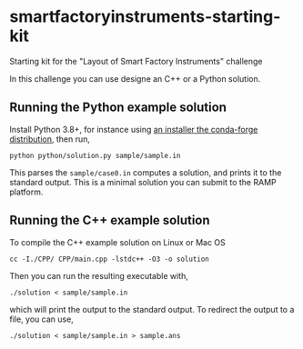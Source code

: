 # smartfactoryinstruments-starting-kit

Starting kit for the "Layout of Smart Factory Instruments" challenge

In this challenge you can use designe an C++ or a Python solution.

## Running the Python example solution

Install Python 3.8+, for instance using [an installer the conda-forge distribution](https://github.com/conda-forge/miniforge),
then run,
```
python python/solution.py sample/sample.in
```
This parses the `sample/case0.in` computes a solution, and prints it to the standard output.
This is a minimal solution you can submit to the RAMP platform. 

## Running the C++ example solution

To compile the C++ example solution on Linux or Mac OS
```
cc -I./CPP/ CPP/main.cpp -lstdc++ -O3 -o solution
```

Then you can run the resulting executable with,
```
./solution < sample/sample.in
```
which will print the output to the standard output. To redirect the output to a file, you can use,
```
./solution < sample/sample.in > sample.ans
```

